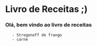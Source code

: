 # Livro de Receitas ;)

### Olá, bem vindo ao livro de receitas

       - Strogonoff de frango
       - carne

